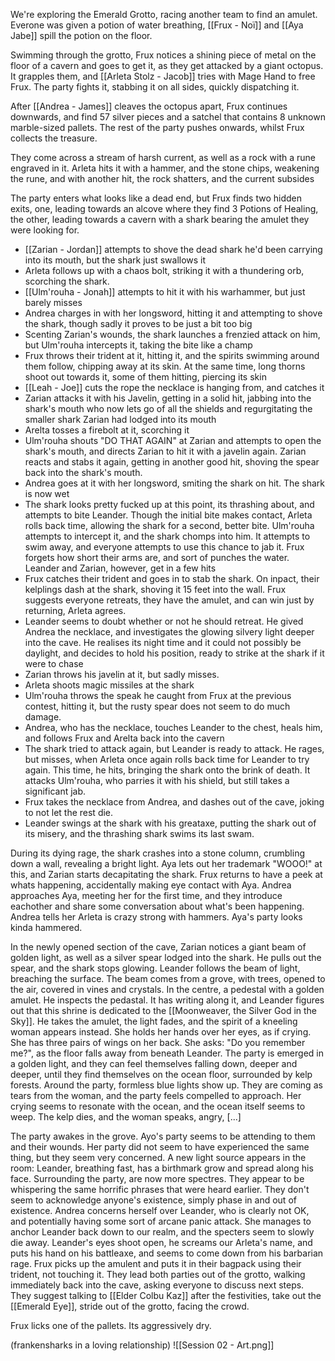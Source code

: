 We're exploring the Emerald Grotto, racing another team to find an amulet. Everone was given a potion of water breathing, [[Frux - Noï]] and [[Aya Jabe]] spill the potion on the floor. 

Swimming through the grotto, Frux notices a shining piece of metal on the floor of a cavern and goes to get it, as they get attacked by a giant octopus. It grapples them, and [[Arleta Stolz - Jacob]] tries with Mage Hand to free Frux. The party fights it, stabbing it on all sides, quickly dispatching it.

After [[Andrea - James]] cleaves the octopus apart, Frux continues downwards, and find 57 silver pieces and a satchel that contains 8 unknown marble-sized pallets. The rest of the party pushes onwards, whilst Frux collects the treasure.

They come across a stream of harsh current, as well as a rock with a rune engraved in it. Arleta hits it with a hammer, and the stone chips, weakening the rune, and with another hit, the rock shatters, and the current subsides

The party enters what looks like a dead end, but Frux finds two hidden exits, one, leading towards an alcove where they find 3 Potions of Healing, the other, leading towards a cavern with a shark bearing the amulet they were looking for.

- [[Zarian - Jordan]] attempts to shove the dead shark he'd been carrying into its mouth, but the shark just swallows it
- Arleta follows up with a chaos bolt, striking it with a thundering orb, scorching the shark. 
- [[Ulm'rouha - Jonah]] attempts to hit it with his warhammer, but just barely misses
- Andrea charges in with her longsword, hitting it and attempting to shove the shark, though sadly it proves to be just a bit too big
- Scenting Zarian's wounds, the shark launches a frenzied attack on him, but Ulm'rouha intercepts it, taking the bite like a champ
- Frux throws their trident at it, hitting it, and the spirits swimming around them follow, chipping away at its skin. At the same time, long thorns shoot out towards it, some of them hitting, piercing its skin
- [[Leah - Joe]] cuts the rope the necklace is hanging from, and catches it
- Zarian attacks it with his Javelin, getting in a solid hit, jabbing into the shark's mouth who now lets go of all the shields and regurgitating the smaller shark Zarian had lodged into its mouth
- Arelta tosses a firebolt at it, scorching it
- Ulm'rouha shouts "DO THAT AGAIN" at Zarian and attempts to open the shark's mouth, and directs Zarian to hit it with a javelin again. Zarian reacts and stabs it again, getting in another good hit, shoving the spear back into the shark's mouth.
- Andrea goes at it with her longsword, smiting the shark on hit. The shark is now wet
- The shark looks pretty fucked up at this point, its thrashing about, and attempts to bite Leander. Though the initial bite makes contact, Arleta rolls back time, allowing the shark for a second, better bite. Ulm'rouha attempts to intercept it, and the shark chomps into him. It attempts to swim away, and everyone attempts to use this chance to jab it. Frux forgets how short their arms are, and sort of punches the water. Leander and Zarian, however, get in a few hits
- Frux catches their trident and goes in to stab the shark. On inpact, their kelplings dash at the shark, shoving it 15 feet into the wall. Frux suggests everyone retreats, they have the amulet, and can win just by returning, Arleta agrees.
- Leander seems to doubt whether or not he should retreat. He gived Andrea the necklace, and investigates the glowing silvery light deeper into the cave. He realises its night time and it could not possibly be daylight, and decides to hold his position, ready to strike at the shark if it were to chase
- Zarian throws his javelin at it, but sadly misses. 
- Arleta shoots magic missiles at the shark
- Ulm'rouha throws the speak he caught from Frux at the previous contest, hitting it, but the rusty spear does not seem to do much damage.
- Andrea, who has the necklace, touches Leander to the chest, heals him, and follows Frux and Arelta back into the cavern
- The shark tried to attack again, but Leander is ready to attack. He rages, but misses, when Arleta once again rolls back time for Leander to try again. This time, he hits, bringing the shark onto the brink of death. It attacks Ulm'rouha, who parries it with his shield, but still takes a significant jab. 
- Frux takes the necklace from Andrea, and dashes out of the cave, joking to not let the rest die.
- Leander swings at the shark with his greataxe, putting the shark out of its misery, and the thrashing shark swims its last swam. 

During its dying rage, the shark crashes into a stone column, crumbling down a wall, revealing a bright light. Aya lets out her trademark "WOOO!" at this, and Zarian starts decapitating the shark. Frux returns to have a peek at whats happening, accidentally making eye contact with Aya. Andrea approaches Aya, meeting her for the first time, and they introduce eachother and share some conversation about what's been happening. Andrea tells her Arleta is crazy strong with hammers. Aya's party looks kinda hammered. 

In the newly opened section of the cave, Zarian notices a giant beam of golden light, as well as a silver spear lodged into the shark. He pulls out the spear, and the shark stops glowing. Leander follows the beam of light, breaching the surface. The beam comes from a grove, with trees, opened to the air, covered in vines and crystals. In the centre, a pedestal with a golden amulet. He inspects the pedastal. It has writing along it, and Leander figures out that this shrine is dedicated to the [[Moonweaver, the Silver God in the Sky]]. He takes the amulet, the light fades, and the spirit of a kneeling woman appears instead. She holds her hands over her eyes, as if crying. She has three pairs of wings on her back. She asks: "Do you remember me?", as the floor falls away from beneath Leander. The party is emerged in a golden light, and they can feel themselves falling down, deeper and deeper, until they find themselves on the ocean floor, surrounded by kelp forests. Around the party, formless blue lights show up. They are coming as tears from the woman, and the party feels compelled to approach. Her crying seems to resonate with the ocean, and the ocean itself seems to weep. The kelp dies, and the woman speaks, angry, \[...]

The party awakes in the grove. Ayo's party seems to be attending to them and their wounds.  Her party did not seem to have experienced the same thing, but they seem very concerned. A new light source appears in the room: Leander, breathing fast, has a birthmark grow and spread along his face. Surrounding the party, are now more spectres. They appear to be whispering the same horrific phrases that were heard earlier. They don't seem to acknowledge anyone's existence, simply phase in and out of existence. 
Andrea concerns herself over Leander, who is clearly not OK, and potentially having some sort of arcane panic attack. She manages to anchor Leander back down to our realm, and the specters seem to slowly die away. 
Leander's eyes shoot open, he screams our Arleta's name, and puts his hand on his battleaxe, and seems to come down from his barbarian rage. 
Frux picks up the amulent and puts it in their bagpack using their trident, not touching it. They lead both parties out of the grotto, walking immediately back into the cave, asking everyone to discuss next steps. They suggest talking to [[Elder Colbu Kaz]] after the festivities, take out the [[Emerald Eye]], stride out of the grotto, facing the crowd. 

Frux licks one of the pallets. Its aggressively dry.

(frankensharks in a loving relationship) ![[Session 02 - Art.png]]
